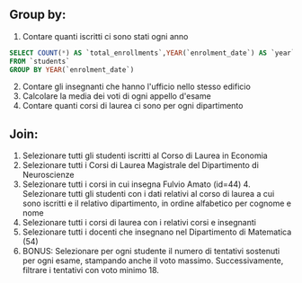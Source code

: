 ## Group by:

1. Contare quanti iscritti ci sono stati ogni anno 
```sql
SELECT COUNT(*) AS `total_enrollments`,YEAR(`enrolment_date`) AS `year` 
FROM `students`
GROUP BY YEAR(`enrolment_date`)
```
2. Contare gli insegnanti che hanno l'ufficio nello stesso edificio 
3. Calcolare la media dei voti di ogni appello d'esame 
4. Contare quanti corsi di laurea ci sono per ogni dipartimento

## Join:

1. Selezionare tutti gli studenti iscritti al Corso di Laurea in Economia
2. Selezionare tutti i Corsi di Laurea Magistrale del Dipartimento di Neuroscienze
3. Selezionare tutti i corsi in cui insegna Fulvio Amato (id=44) 4. Selezionare tutti gli studenti con i dati relativi al corso di laurea a cui sono iscritti e il relativo dipartimento, in ordine alfabetico per cognome e nome 
5. Selezionare tutti i corsi di laurea con i relativi corsi e insegnanti 
6. Selezionare tutti i docenti che insegnano nel Dipartimento di Matematica (54) 
7. BONUS: Selezionare per ogni studente il numero di tentativi sostenuti per ogni esame, stampando anche il voto massimo. Successivamente, filtrare i tentativi con voto minimo 18.